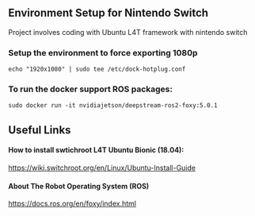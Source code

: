 ## Environment Setup for Nintendo Switch
Project involves coding with Ubuntu L4T framework with nintendo switch


### Setup the environment to force exporting 1080p 

	echo "1920x1080" | sudo tee /etc/dock-hotplug.conf

### To run the docker support ROS packages:

	sudo docker run -it nvidiajetson/deepstream-ros2-foxy:5.0.1

## Useful Links

#### How to install swtichroot L4T Ubuntu Bionic (18.04): 

https://wiki.switchroot.org/en/Linux/Ubuntu-Install-Guide

#### About The Robot Operating System (ROS)

https://docs.ros.org/en/foxy/index.html
